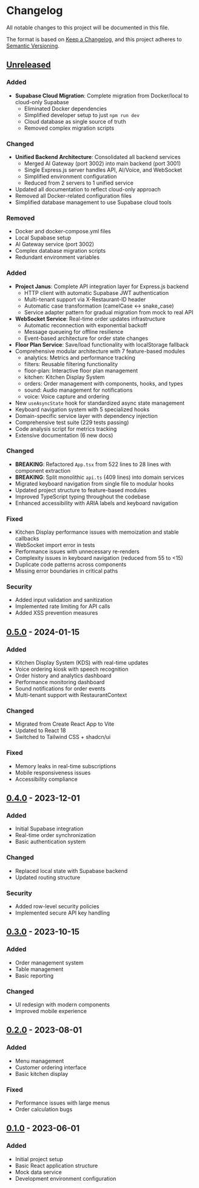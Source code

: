 # Changelog

All notable changes to this project will be documented in this file.

The format is based on [Keep a Changelog](https://keepachangelog.com/en/1.0.0/),
and this project adheres to [Semantic Versioning](https://semver.org/spec/v2.0.0.html).

## [Unreleased]

### Added
- **Supabase Cloud Migration**: Complete migration from Docker/local to cloud-only Supabase
  - Eliminated Docker dependencies
  - Simplified developer setup to just `npm run dev`
  - Cloud database as single source of truth
  - Removed complex migration scripts

### Changed
- **Unified Backend Architecture**: Consolidated all backend services
  - Merged AI Gateway (port 3002) into main backend (port 3001)
  - Single Express.js server handles API, AI/Voice, and WebSocket
  - Simplified environment configuration
  - Reduced from 2 servers to 1 unified service
- Updated all documentation to reflect cloud-only approach
- Removed all Docker-related configuration files
- Simplified database management to use Supabase cloud tools

### Removed
- Docker and docker-compose.yml files
- Local Supabase setup
- AI Gateway service (port 3002)
- Complex database migration scripts
- Redundant environment variables

### Added
- **Project Janus**: Complete API integration layer for Express.js backend
  - HTTP client with automatic Supabase JWT authentication
  - Multi-tenant support via X-Restaurant-ID header
  - Automatic case transformation (camelCase ↔ snake_case)
  - Service adapter pattern for gradual migration from mock to real API
- **WebSocket Service**: Real-time order updates infrastructure
  - Automatic reconnection with exponential backoff
  - Message queueing for offline resilience
  - Event-based architecture for order state changes
- **Floor Plan Service**: Save/load functionality with localStorage fallback
- Comprehensive modular architecture with 7 feature-based modules
  - analytics: Metrics and performance tracking
  - filters: Reusable filtering functionality
  - floor-plan: Interactive floor plan management
  - kitchen: Kitchen Display System
  - orders: Order management with components, hooks, and types
  - sound: Audio management for notifications
  - voice: Voice capture and ordering
- New `useAsyncState` hook for standardized async state management
- Keyboard navigation system with 5 specialized hooks
- Domain-specific service layer with dependency injection
- Comprehensive test suite (229 tests passing)
- Code analysis script for metrics tracking
- Extensive documentation (6 new docs)

### Changed
- **BREAKING**: Refactored `App.tsx` from 522 lines to 28 lines with component extraction
- **BREAKING**: Split monolithic `api.ts` (409 lines) into domain services
- Migrated keyboard navigation from single file to modular hooks
- Updated project structure to feature-based modules
- Improved TypeScript typing throughout the codebase
- Enhanced accessibility with ARIA labels and keyboard navigation

### Fixed
- Kitchen Display performance issues with memoization and stable callbacks
- WebSocket import error in tests
- Performance issues with unnecessary re-renders
- Complexity issues in keyboard navigation (reduced from 55 to <15)
- Duplicate code patterns across components
- Missing error boundaries in critical paths

### Security
- Added input validation and sanitization
- Implemented rate limiting for API calls
- Added XSS prevention measures

## [0.5.0] - 2024-01-15

### Added
- Kitchen Display System (KDS) with real-time updates
- Voice ordering kiosk with speech recognition
- Order history and analytics dashboard
- Performance monitoring dashboard
- Sound notifications for order events
- Multi-tenant support with RestaurantContext

### Changed
- Migrated from Create React App to Vite
- Updated to React 18
- Switched to Tailwind CSS + shadcn/ui

### Fixed
- Memory leaks in real-time subscriptions
- Mobile responsiveness issues
- Accessibility compliance

## [0.4.0] - 2023-12-01

### Added
- Initial Supabase integration
- Real-time order synchronization
- Basic authentication system

### Changed
- Replaced local state with Supabase backend
- Updated routing structure

### Security
- Added row-level security policies
- Implemented secure API key handling

## [0.3.0] - 2023-10-15

### Added
- Order management system
- Table management
- Basic reporting

### Changed
- UI redesign with modern components
- Improved mobile experience

## [0.2.0] - 2023-08-01

### Added
- Menu management
- Customer ordering interface
- Basic kitchen display

### Fixed
- Performance issues with large menus
- Order calculation bugs

## [0.1.0] - 2023-06-01

### Added
- Initial project setup
- Basic React application structure
- Mock data service
- Development environment configuration

[Unreleased]: https://github.com/username/rebuild-6.0/compare/v0.5.0...HEAD
[0.5.0]: https://github.com/username/rebuild-6.0/compare/v0.4.0...v0.5.0
[0.4.0]: https://github.com/username/rebuild-6.0/compare/v0.3.0...v0.4.0
[0.3.0]: https://github.com/username/rebuild-6.0/compare/v0.2.0...v0.3.0
[0.2.0]: https://github.com/username/rebuild-6.0/compare/v0.1.0...v0.2.0
[0.1.0]: https://github.com/username/rebuild-6.0/releases/tag/v0.1.0